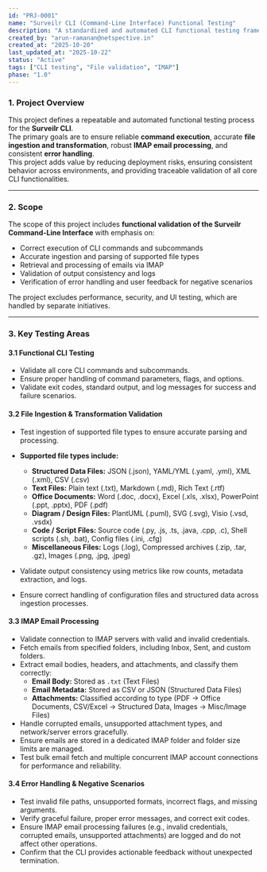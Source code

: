 ```yaml
---
id: "PRJ-0001"
name: "Surveilr CLI (Command-Line Interface) Functional Testing"
description: "A standardized and automated CLI functional testing framework designed to validate critical functionalities such as command execution, file ingestion, IMAP email processing, and error handling prior to deployment."
created_by: "arun-ramanan@netspective.in"
created_at: "2025-10-20"
last_updated_at: "2025-10-22"
status: "Active"
tags: ["CLI testing", "File validation", "IMAP"]
phase: "1.0"
---
```


### 1. Project Overview

This project defines a repeatable and automated functional testing process for the **Surveilr CLI**.  
The primary goals are to ensure reliable **command execution**, accurate **file ingestion and transformation**, robust **IMAP email processing**, and consistent **error handling**.  
This project adds value by reducing deployment risks, ensuring consistent behavior across environments, and providing traceable validation of all core CLI functionalities.

---

### 2. Scope

The scope of this project includes **functional validation of the Surveilr Command-Line Interface** with emphasis on:  
- Correct execution of CLI commands and subcommands  
- Accurate ingestion and parsing of supported file types  
- Retrieval and processing of emails via IMAP  
- Validation of output consistency and logs  
- Verification of error handling and user feedback for negative scenarios  

The project excludes performance, security, and UI testing, which are handled by separate initiatives.

---

### 3. Key Testing Areas

#### 3.1 Functional CLI Testing
- Validate all core CLI commands and subcommands.  
- Ensure proper handling of command parameters, flags, and options.  
- Validate exit codes, standard output, and log messages for success and failure scenarios.  

#### 3.2 File Ingestion & Transformation Validation
- Test ingestion of supported file types to ensure accurate parsing and processing.  
- **Supported file types include:**
  - **Structured Data Files:** JSON (.json), YAML/YML (.yaml, .yml), XML (.xml), CSV (.csv)  
  - **Text Files:** Plain text (.txt), Markdown (.md), Rich Text (.rtf)  
  - **Office Documents:** Word (.doc, .docx), Excel (.xls, .xlsx), PowerPoint (.ppt, .pptx), PDF (.pdf)  
  - **Diagram / Design Files:** PlantUML (.puml), SVG (.svg), Visio (.vsd, .vsdx)  
  - **Code / Script Files:** Source code (.py, .js, .ts, .java, .cpp, .c), Shell scripts (.sh, .bat), Config files (.ini, .cfg)  
  - **Miscellaneous Files:** Logs (.log), Compressed archives (.zip, .tar, .gz), Images (.png, .jpg, .jpeg)  

- Validate output consistency using metrics like row counts, metadata extraction, and logs.  
- Ensure correct handling of configuration files and structured data across ingestion processes.  

#### 3.3 IMAP Email Processing
- Validate connection to IMAP servers with valid and invalid credentials.  
- Fetch emails from specified folders, including Inbox, Sent, and custom folders.  
- Extract email bodies, headers, and attachments, and classify them correctly:  
  - **Email Body:** Stored as `.txt` (Text Files)  
  - **Email Metadata:** Stored as CSV or JSON (Structured Data Files)  
  - **Attachments:** Classified according to type (PDF → Office Documents, CSV/Excel → Structured Data, Images → Misc/Image Files)  
- Handle corrupted emails, unsupported attachment types, and network/server errors gracefully.  
- Ensure emails are stored in a dedicated IMAP folder and folder size limits are managed.  
- Test bulk email fetch and multiple concurrent IMAP account connections for performance and reliability.

#### 3.4 Error Handling & Negative Scenarios
- Test invalid file paths, unsupported formats, incorrect flags, and missing arguments.  
- Verify graceful failure, proper error messages, and correct exit codes.  
- Ensure IMAP email processing failures (e.g., invalid credentials, corrupted emails, unsupported attachments) are logged and do not affect other operations.  
- Confirm that the CLI provides actionable feedback without unexpected termination.
